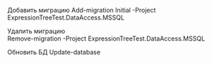 Добавить миграцию
        Add-migration Initial -Project ExpressionTreeTest.DataAccess.MSSQL

Удалить миграцию		
        Remove-migration -Project ExpressionTreeTest.DataAccess.MSSQL 
		
Обновить БД
			Update-database
 